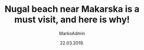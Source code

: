 ---
title: 'Nugal beach near Makarska is a must visit, and here is why!'
date: '22.03.2019.'
cover_image: '/images/posts/nugal_front.png'
image: '/images/posts/nugal.png'
author: 'MarkoAdmin'
excerpt: 'Even though Makarska is a well known 
tourist destination in central Dalmatia, still 
not a lot of people know about the existence 
of one of the prettiest beaches in region. 
Hidden by a thick forrest and rocky cliffs 
Nugal is...  '
---